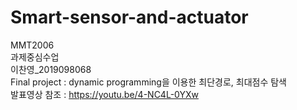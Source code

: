 # Smart-sensor-and-actuator   
MMT2006   
과제중심수업   
이찬영_2019098068   
Final project : dynamic programming을 이용한 최단경로, 최대점수 탐색   
발표영상 참조 : https://youtu.be/4-NC4L-0YXw
